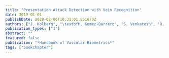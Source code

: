 ```yaml
---
title: "Presentation Attack Detection with Vein Recognition"
date: 2019-01-01
publishDate: 2020-02-06T10:31:01.851870Z
authors: ["J. Kolberg", "\textbfM. Gomez-Barrero", "S. Venkatesh", "R. Raghavendra", "C. Busch"]
publication_types: ["1"]
abstract: ""
featured: false
publication: "*Handbook of Vascular Biometrics*"
tags: ["bookchapter"]
---
```


